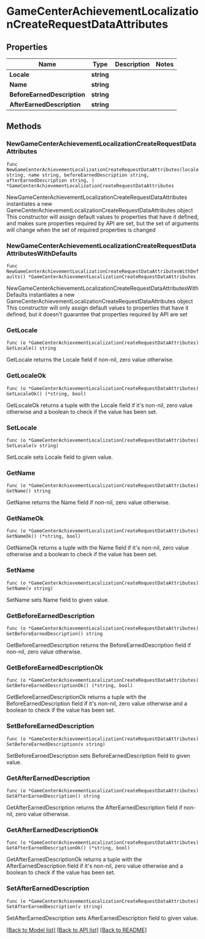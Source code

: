 # GameCenterAchievementLocalizationCreateRequestDataAttributes

## Properties

Name | Type | Description | Notes
------------ | ------------- | ------------- | -------------
**Locale** | **string** |  | 
**Name** | **string** |  | 
**BeforeEarnedDescription** | **string** |  | 
**AfterEarnedDescription** | **string** |  | 

## Methods

### NewGameCenterAchievementLocalizationCreateRequestDataAttributes

`func NewGameCenterAchievementLocalizationCreateRequestDataAttributes(locale string, name string, beforeEarnedDescription string, afterEarnedDescription string, ) *GameCenterAchievementLocalizationCreateRequestDataAttributes`

NewGameCenterAchievementLocalizationCreateRequestDataAttributes instantiates a new GameCenterAchievementLocalizationCreateRequestDataAttributes object
This constructor will assign default values to properties that have it defined,
and makes sure properties required by API are set, but the set of arguments
will change when the set of required properties is changed

### NewGameCenterAchievementLocalizationCreateRequestDataAttributesWithDefaults

`func NewGameCenterAchievementLocalizationCreateRequestDataAttributesWithDefaults() *GameCenterAchievementLocalizationCreateRequestDataAttributes`

NewGameCenterAchievementLocalizationCreateRequestDataAttributesWithDefaults instantiates a new GameCenterAchievementLocalizationCreateRequestDataAttributes object
This constructor will only assign default values to properties that have it defined,
but it doesn't guarantee that properties required by API are set

### GetLocale

`func (o *GameCenterAchievementLocalizationCreateRequestDataAttributes) GetLocale() string`

GetLocale returns the Locale field if non-nil, zero value otherwise.

### GetLocaleOk

`func (o *GameCenterAchievementLocalizationCreateRequestDataAttributes) GetLocaleOk() (*string, bool)`

GetLocaleOk returns a tuple with the Locale field if it's non-nil, zero value otherwise
and a boolean to check if the value has been set.

### SetLocale

`func (o *GameCenterAchievementLocalizationCreateRequestDataAttributes) SetLocale(v string)`

SetLocale sets Locale field to given value.


### GetName

`func (o *GameCenterAchievementLocalizationCreateRequestDataAttributes) GetName() string`

GetName returns the Name field if non-nil, zero value otherwise.

### GetNameOk

`func (o *GameCenterAchievementLocalizationCreateRequestDataAttributes) GetNameOk() (*string, bool)`

GetNameOk returns a tuple with the Name field if it's non-nil, zero value otherwise
and a boolean to check if the value has been set.

### SetName

`func (o *GameCenterAchievementLocalizationCreateRequestDataAttributes) SetName(v string)`

SetName sets Name field to given value.


### GetBeforeEarnedDescription

`func (o *GameCenterAchievementLocalizationCreateRequestDataAttributes) GetBeforeEarnedDescription() string`

GetBeforeEarnedDescription returns the BeforeEarnedDescription field if non-nil, zero value otherwise.

### GetBeforeEarnedDescriptionOk

`func (o *GameCenterAchievementLocalizationCreateRequestDataAttributes) GetBeforeEarnedDescriptionOk() (*string, bool)`

GetBeforeEarnedDescriptionOk returns a tuple with the BeforeEarnedDescription field if it's non-nil, zero value otherwise
and a boolean to check if the value has been set.

### SetBeforeEarnedDescription

`func (o *GameCenterAchievementLocalizationCreateRequestDataAttributes) SetBeforeEarnedDescription(v string)`

SetBeforeEarnedDescription sets BeforeEarnedDescription field to given value.


### GetAfterEarnedDescription

`func (o *GameCenterAchievementLocalizationCreateRequestDataAttributes) GetAfterEarnedDescription() string`

GetAfterEarnedDescription returns the AfterEarnedDescription field if non-nil, zero value otherwise.

### GetAfterEarnedDescriptionOk

`func (o *GameCenterAchievementLocalizationCreateRequestDataAttributes) GetAfterEarnedDescriptionOk() (*string, bool)`

GetAfterEarnedDescriptionOk returns a tuple with the AfterEarnedDescription field if it's non-nil, zero value otherwise
and a boolean to check if the value has been set.

### SetAfterEarnedDescription

`func (o *GameCenterAchievementLocalizationCreateRequestDataAttributes) SetAfterEarnedDescription(v string)`

SetAfterEarnedDescription sets AfterEarnedDescription field to given value.



[[Back to Model list]](../README.md#documentation-for-models) [[Back to API list]](../README.md#documentation-for-api-endpoints) [[Back to README]](../README.md)


